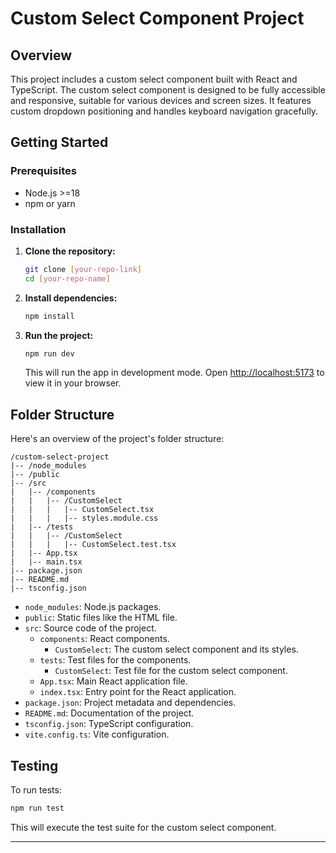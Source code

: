 

# Custom Select Component Project

## Overview

This project includes a custom select component built with React and TypeScript. The custom select component is designed to be fully accessible and responsive, suitable for various devices and screen sizes. It features custom dropdown positioning and handles keyboard navigation gracefully.

## Getting Started

### Prerequisites

- Node.js  >=18
- npm or yarn

### Installation

1. **Clone the repository:**

   ```bash
   git clone [your-repo-link]
   cd [your-repo-name]
   ```

2. **Install dependencies:**

   ```bash
   npm install
   ```

3. **Run the project:**

   ```bash
   npm run dev
   ```

   This will run the app in development mode. Open [http://localhost:5173](http://localhost:5173) to view it in your browser.

## Folder Structure

Here's an overview of the project's folder structure:

```
/custom-select-project
|-- /node_modules
|-- /public
|-- /src
|   |-- /components
|   |   |-- /CustomSelect
|   |   |   |-- CustomSelect.tsx
|   |   |   |-- styles.module.css
|   |-- /tests
|   |   |-- /CustomSelect
|   |   |   |-- CustomSelect.test.tsx
|   |-- App.tsx
|   |-- main.tsx
|-- package.json
|-- README.md
|-- tsconfig.json
```

- `node_modules`: Node.js packages.
- `public`: Static files like the HTML file.
- `src`: Source code of the project.
  - `components`: React components.
    - `CustomSelect`: The custom select component and its styles.
  - `tests`: Test files for the components.
    - `CustomSelect`: Test file for the custom select component.
  - `App.tsx`: Main React application file.
  - `index.tsx`: Entry point for the React application.
- `package.json`: Project metadata and dependencies.
- `README.md`: Documentation of the project.
- `tsconfig.json`: TypeScript configuration.
- `vite.config.ts`: Vite configuration.

## Testing

To run tests:

```bash
npm run test
```

This will execute the test suite for the custom select component.

---